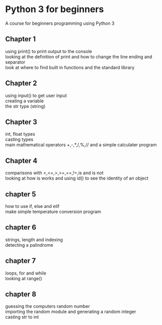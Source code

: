 # Python 3 for beginners
A course for beginners programming using Python 3

## Chapter 1

using print() to print output to the console\
looking at the definition of print and how to change the line ending and separator\
look at where to find built in functions and the standard library

## Chapter 2

using input() to get user input\
creating a variable\
the str type (string)

## Chapter 3

int, float types\
casting types\
main mathematical operators +,-,*,/,%,// and a simple calculater program

## Chapter 4

comparisons with <,<=,>,>=,==,!=,is and is not\
looking at how is works and using id() to see the identity of an object

## chapter 5

how to use if, else and elif\
make simple temperature conversion program


## chapter 6

strings, length and indexing\
detecting a palindrome


## chapter 7

loops, for and while\
looking at range()


## chapter 8

guessing the computers random number\
importing the random module and generating a random integer\
casting str to int

